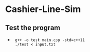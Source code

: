 # Cashier-Line-Sim

## Test the program
   - ```
      g++ -o test main.cpp -std=c++11
      ./test < input.txt

     ```
